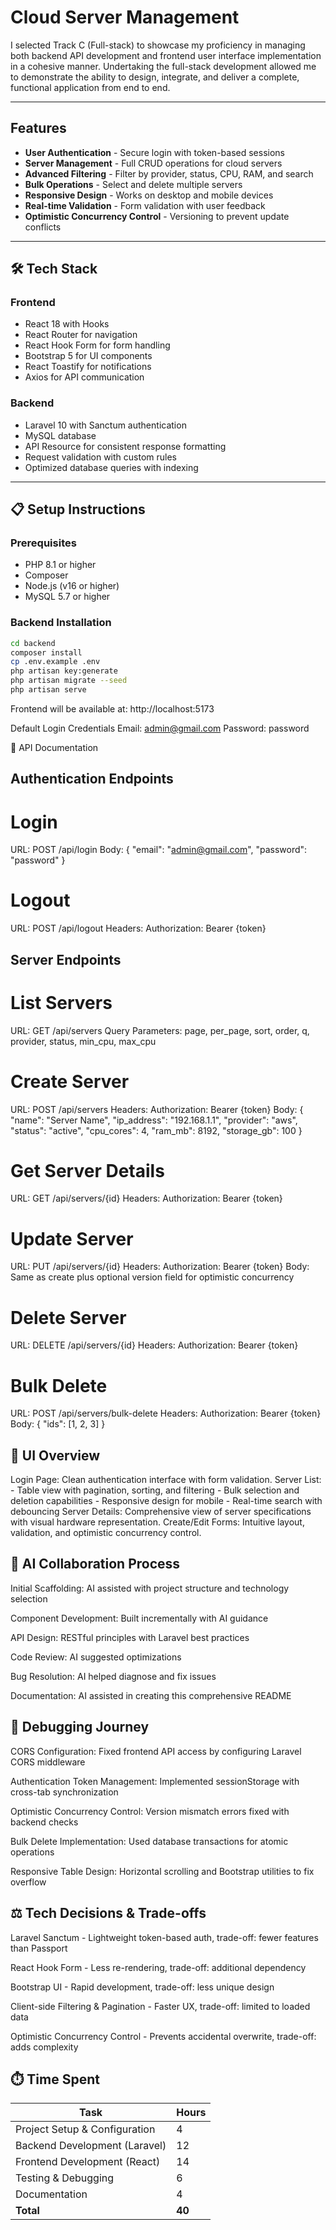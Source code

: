 # Cloud Server Management

I selected Track C (Full-stack) to showcase my proficiency in managing both backend API development and frontend user interface implementation in a cohesive manner. Undertaking the full-stack development allowed me to demonstrate the ability to design, integrate, and deliver a complete, functional application from end to end.

---

## Features

- **User Authentication** - Secure login with token-based sessions  
- **Server Management** - Full CRUD operations for cloud servers  
- **Advanced Filtering** - Filter by provider, status, CPU, RAM, and search  
- **Bulk Operations** - Select and delete multiple servers  
- **Responsive Design** - Works on desktop and mobile devices  
- **Real-time Validation** - Form validation with user feedback  
- **Optimistic Concurrency Control** - Versioning to prevent update conflicts  

---

## 🛠️ Tech Stack

### Frontend
- React 18 with Hooks  
- React Router for navigation  
- React Hook Form for form handling  
- Bootstrap 5 for UI components  
- React Toastify for notifications  
- Axios for API communication  

### Backend
- Laravel 10 with Sanctum authentication  
- MySQL database  
- API Resource for consistent response formatting  
- Request validation with custom rules  
- Optimized database queries with indexing  

---

## 📋 Setup Instructions

### Prerequisites
- PHP 8.1 or higher  
- Composer  
- Node.js (v16 or higher)  
- MySQL 5.7 or higher  

### Backend Installation
```bash
cd backend
composer install
cp .env.example .env 
php artisan key:generate
php artisan migrate --seed
php artisan serve
```

Frontend will be available at: http://localhost:5173

Default Login Credentials
Email: admin@gmail.com
Password: password


🔌 API Documentation
## Authentication Endpoints

# Login
URL: POST /api/login
Body:
{
  "email": "admin@gmail.com",
  "password": "password"
}

# Logout
URL: POST /api/logout
Headers: Authorization: Bearer {token}

## Server Endpoints

# List Servers
URL: GET /api/servers
Query Parameters: page, per_page, sort, order, q, provider, status, min_cpu, max_cpu

# Create Server
URL: POST /api/servers
Headers: Authorization: Bearer {token}
Body:
{
  "name": "Server Name",
  "ip_address": "192.168.1.1",
  "provider": "aws",
  "status": "active",
  "cpu_cores": 4,
  "ram_mb": 8192,
  "storage_gb": 100
}

# Get Server Details
URL: GET /api/servers/{id}
Headers: Authorization: Bearer {token}

# Update Server
URL: PUT /api/servers/{id}
Headers: Authorization: Bearer {token}
Body: Same as create plus optional version field for optimistic concurrency

# Delete Server
URL: DELETE /api/servers/{id}
Headers: Authorization: Bearer {token}

# Bulk Delete
URL: POST /api/servers/bulk-delete
Headers: Authorization: Bearer {token}
Body:
{
  "ids": [1, 2, 3]
}

## 📱 UI Overview
 Login Page: Clean authentication interface with form validation.
 Server List: 
         - Table view with pagination, sorting, and filtering
         - Bulk selection and deletion capabilities
         - Responsive design for mobile
         - Real-time search with debouncing
 Server Details: Comprehensive view of server specifications with visual hardware representation.
 Create/Edit Forms: Intuitive layout, validation, and optimistic concurrency control.

## 🤖 AI Collaboration Process

Initial Scaffolding: AI assisted with project structure and technology selection

Component Development: Built incrementally with AI guidance

API Design: RESTful principles with Laravel best practices

Code Review: AI suggested optimizations

Bug Resolution: AI helped diagnose and fix issues

Documentation: AI assisted in creating this comprehensive README

## 🐛 Debugging Journey

CORS Configuration: Fixed frontend API access by configuring Laravel CORS middleware

Authentication Token Management: Implemented sessionStorage with cross-tab synchronization

Optimistic Concurrency Control: Version mismatch errors fixed with backend checks

Bulk Delete Implementation: Used database transactions for atomic operations

Responsive Table Design: Horizontal scrolling and Bootstrap utilities to fix overflow

## ⚖️ Tech Decisions & Trade-offs

Laravel Sanctum - Lightweight token-based auth, trade-off: fewer features than Passport

React Hook Form - Less re-rendering, trade-off: additional dependency

Bootstrap UI - Rapid development, trade-off: less unique design

Client-side Filtering & Pagination - Faster UX, trade-off: limited to loaded data

Optimistic Concurrency Control - Prevents accidental overwrite, trade-off: adds complexity

## ⏱️ Time Spent
| Task                          | Hours  |
| ----------------------------- | ------ |
| Project Setup & Configuration | 4      |
| Backend Development (Laravel) | 12     |
| Frontend Development (React)  | 14     |
| Testing & Debugging           | 6      |
| Documentation                 | 4      |
| **Total**                     | **40** |

